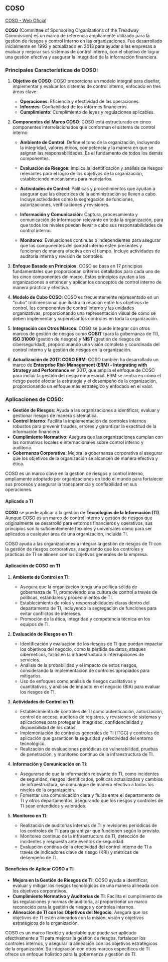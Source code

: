 ## COSO

[COSO - Web Oficial](https://www.coso.org/)

**COSO** (Committee of Sponsoring Organizations of the Treadway Commission) es un marco de referencia ampliamente utilizado para la gestión de riesgos y control interno en las organizaciones. Fue desarrollado inicialmente en 1992 y actualizado en 2013 para ayudar a las empresas a evaluar y mejorar sus sistemas de control interno, con el objetivo de lograr una gestión efectiva y asegurar la integridad de la información financiera.

### Principales Características de COSO:

1. **Objetivo de COSO**:
   COSO proporciona un modelo integral para diseñar, implementar y evaluar los sistemas de control interno, enfocado en tres áreas clave:
   - **Operaciones**: Eficiencia y efectividad de las operaciones.
   - **Informes**: Confiabilidad de los informes financieros.
   - **Cumplimiento**: Cumplimiento de leyes y regulaciones aplicables.

2. **Componentes del Marco COSO**:
   COSO está estructurado en cinco componentes interrelacionados que conforman el sistema de control interno:

   - **Ambiente de Control**: Define el tono de la organización, incluyendo la integridad, valores éticos, competencia y la manera en que se asignan las responsabilidades. Es el fundamento de todos los demás componentes.
   
   - **Evaluación de Riesgos**: Implica la identificación y análisis de riesgos relevantes para el logro de los objetivos de la organización, estableciendo mecanismos para manejarlos.
   
   - **Actividades de Control**: Políticas y procedimientos que ayudan a asegurar que las directrices de la administración se lleven a cabo. Incluye actividades como la segregación de funciones, autorizaciones, verificaciones y revisiones.
   
   - **Información y Comunicación**: Captura, procesamiento y comunicación de información relevante en toda la organización, para que todos los niveles puedan llevar a cabo sus responsabilidades de control interno.
   
   - **Monitoreo**: Evaluaciones continuas o independientes para asegurar que los componentes del control interno estén presentes y funcionen de manera efectiva con el tiempo. Incluye actividades de auditoría interna y revisión de controles.

3. **Enfoque Basado en Principios**:
   COSO se basa en 17 principios fundamentales que proporcionan criterios detallados para cada uno de los cinco componentes del marco. Estos principios ayudan a las organizaciones a entender y aplicar los conceptos de control interno de manera práctica y efectiva.

4. **Modelo de Cubo COSO**:
   COSO es frecuentemente representado en un "cubo" tridimensional que ilustra la relación entre los objetivos de control, los componentes de control interno y las unidades organizativas, proporcionando una representación visual de cómo se deben implementar y supervisar los controles en toda la organización.

5. **Integración con Otros Marcos**:
   COSO se puede integrar con otros marcos de gestión de riesgos como **COBIT** (para la gobernanza de TI), **ISO 31000** (gestión de riesgos) y **NIST** (gestión de riesgos de ciberseguridad), proporcionando una visión completa y coordinada del control interno y la gestión de riesgos en la organización.

6. **Actualización de 2017: COSO ERM**:
   COSO también ha desarrollado un marco de **Enterprise Risk Management (ERM) - Integrating with Strategy and Performance** en 2017, que amplía el enfoque de COSO para incluir la gestión del riesgo empresarial. ERM se centra en cómo el riesgo puede afectar la estrategia y el desempeño de la organización, proporcionando un enfoque más estratégico y enfocado en el valor.

### Aplicaciones de COSO:

- **Gestión de Riesgos**: Ayuda a las organizaciones a identificar, evaluar y gestionar riesgos de manera sistemática.
- **Control Interno**: Facilita la implementación de controles internos robustos para prevenir fraudes, errores y garantizar la exactitud de la información financiera.
- **Cumplimiento Normativo**: Asegura que las organizaciones cumplan con las normativas locales e internacionales sobre control interno y auditoría.
- **Gobernanza Corporativa**: Mejora la gobernanza corporativa al asegurar que los objetivos de la organización se alcancen de manera efectiva y ética.

COSO es un marco clave en la gestión de riesgos y control interno, ampliamente adoptado por organizaciones en todo el mundo para fortalecer sus procesos y asegurar la transparencia y confiabilidad en sus operaciones.

#### Aplicado a TI

**COSO** se puede aplicar a la gestión de **Tecnologías de la Información (TI)**. Aunque COSO es un marco de control interno y gestión de riesgos que originalmente se desarrolló para entornos financieros y operativos, sus principios son lo suficientemente flexibles y universales como para ser aplicados a cualquier área de una organización, incluida TI. 

COSO ayuda a las organizaciones a integrar la gestión de riesgos de TI con la gestión de riesgos corporativos, asegurando que los controles y prácticas de TI se alineen con los objetivos generales de la empresa.

#### Aplicación de COSO en TI

1. **Ambiente de Control en TI**:
   - Asegura que la organización tenga una política sólida de gobernanza de TI, promoviendo una cultura de control a través de políticas, estándares y procedimientos de TI.
   - Establecimiento de roles y responsabilidades claras dentro del departamento de TI, incluyendo la segregación de funciones para evitar conflictos de intereses.
   - Promoción de la ética, integridad y competencia técnica en los equipos de TI.

2. **Evaluación de Riesgos en TI**:
   - Identificación y evaluación de los riesgos de TI que puedan impactar los objetivos del negocio, como la pérdida de datos, ataques cibernéticos, fallos en la infraestructura o interrupciones de servicios.
   - Análisis de la probabilidad y el impacto de estos riesgos, considerando la implementación de controles apropiados para mitigarlos.
   - Uso de enfoques como análisis de riesgos cualitativos y cuantitativos, y análisis de impacto en el negocio (BIA) para evaluar los riesgos de TI.

3. **Actividades de Control en TI**:
   - Establecimiento de controles de TI como autenticación, autorización, control de acceso, auditoría de registros, y revisiones de sistemas y aplicaciones para proteger la integridad, confidencialidad y disponibilidad de los datos.
   - Implementación de controles generales de TI (ITGC) y controles de aplicación que garanticen la seguridad y efectividad del entorno tecnológico.
   - Realización de evaluaciones periódicas de vulnerabilidad, pruebas de penetración, y monitoreo continuo de la infraestructura de TI.

4. **Información y Comunicación en TI**:
   - Asegurarse de que la información relevante de TI, como incidentes de seguridad, riesgos identificados, políticas actualizadas y cambios de infraestructura, se comunique de manera efectiva a todos los niveles de la organización.
   - Fomentar una comunicación clara y fluida entre el departamento de TI y otros departamentos, asegurando que los riesgos y controles de TI sean entendidos y valorados.

5. **Monitoreo en TI**:
   - Realización de auditorías internas de TI y revisiones periódicas de los controles de TI para garantizar que funcionen según lo previsto.
   - Monitoreo continuo de la infraestructura de TI, detección de incidentes y respuesta ante eventos de seguridad.
   - Evaluación continua de la efectividad del control interno de TI a través de indicadores clave de riesgo (KRI) y métricas de desempeño de TI.

#### Beneficios de Aplicar COSO a TI

- **Mejora en la Gestión de Riesgos de TI**: COSO ayuda a identificar, evaluar y mitigar los riesgos tecnológicos de una manera alineada con los objetivos corporativos.
- **Cumplimiento Normativo y Auditorías de TI**: Facilita el cumplimiento de las regulaciones y normas de auditoría, al proporcionar un marco reconocido para la gestión de riesgos y controles internos.
- **Alineación de TI con los Objetivos del Negocio**: Asegura que los objetivos de TI estén alineados con la misión, visión y objetivos estratégicos de la organización.

COSO es un marco flexible y adaptable que puede ser aplicado efectivamente a TI para mejorar la gestión de riesgos, fortalecer los controles internos, y asegurar la alineación con los objetivos estratégicos de la organización. Su integración con otros marcos específicos de TI ofrece un enfoque holístico para la gobernanza y gestión de TI.
